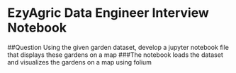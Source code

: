 # EzyAgric Data Engineer  Interview Notebook
##Question Using the given garden dataset, develop a jupyter notebook file that displays these gardens on a map
###The notebook loads the dataset and visualizes the gardens on a map using folium 
